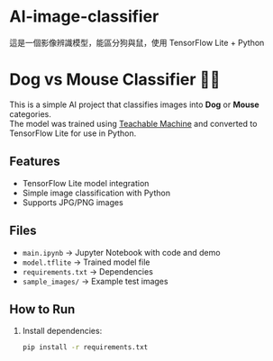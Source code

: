 # AI-image-classifier
這是一個影像辨識模型，能區分狗與鼠，使用 TensorFlow Lite + Python

# Dog vs Mouse Classifier 🐶🐭

This is a simple AI project that classifies images into **Dog** or **Mouse** categories.  
The model was trained using [Teachable Machine](https://teachablemachine.withgoogle.com/) and converted to TensorFlow Lite for use in Python.

## Features
- TensorFlow Lite model integration
- Simple image classification with Python
- Supports JPG/PNG images

## Files
- `main.ipynb` → Jupyter Notebook with code and demo
- `model.tflite` → Trained model file
- `requirements.txt` → Dependencies
- `sample_images/` → Example test images

## How to Run
1. Install dependencies:
   ```bash
   pip install -r requirements.txt
